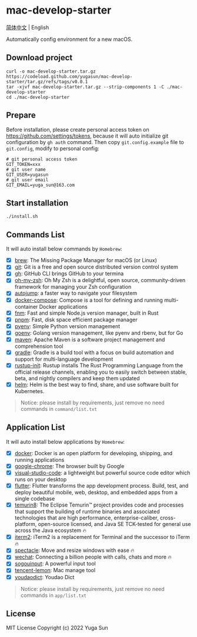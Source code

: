 # mac-develop-starter

[简体中文](./README.md) | English

Automatically config environment for a new macOS.

## Download project

```shell
curl -o mac-develop-starter.tar.gz https://codeload.github.com/yugasun/mac-develop-starter/tar.gz/refs/tags/v0.0.1
tar -xjvf mac-develop-starter.tar.gz --strip-components 1 -C ./mac-develop-starter
cd ./mac-develop-starter
```

## Prepare

Before installation, please create personal access token on https://github.com/settings/tokens, because it will auto initialize git configuration by `gh auth` command.
Then copy `git.config.example` file to `git.config`, modify to personal config:

```shell
# git personal access token
GIT_TOKEN=xxx
# git user name
GIT_USER=yugasun
# git user email
GIT_EMAIL=yuga_sun@163.com
```

## Start installation

```shell
./install.sh
```
## Commands List

It will auto install below commands by `Homebrew`:

- [x] [brew](https://brew.sh/): The Missing Package Manager for macOS (or Linux)
- [x] [git](https://git-scm.com/): Git is a free and open source distributed version control system
- [x] [gh](https://cli.github.com/): GitHub CLI brings GitHub to your termina
- [x] [oh-my-zsh](https://ohmyz.sh/): Oh My Zsh is a delightful, open source, community-driven framework for managing your Zsh configuration
- [x] [autojump](https://github.com/wting/autojump): a faster way to navigate your filesystem
- [x] [docker-compose](https://docs.docker.com/compose/): Compose is a tool for defining and running multi-container Docker applications
- [x] [fnm](https://github.com/Schniz/fnm): Fast and simple Node.js version manager, built in Rust
- [x] [pnpm](https://pnpm.io/): Fast, disk space efficient package manager
- [x] [pyenv](https://github.com/pyenv/pyenv): Simple Python version management
- [x] [goenv](https://github.com/syndbg/goenv): Golang version management, like pyenv and rbenv, but for Go
- [x] [maven](https://maven.apache.org/): Apache Maven is a software project management and comprehension tool
- [x] [gradle](https://gradle.org/): Gradle is a build tool with a focus on build automation and support for multi-language development
- [x] [rustup-init](https://www.rust-lang.org/tools/install): Rustup installs The Rust Programming Language from the official release channels, enabling you to easily switch between stable, beta, and nightly compilers and keep them updated
- [x] [helm](https://helm.sh/): Helm is the best way to find, share, and use software built for Kubernetes.

> Notice: please install by requirements, just remove no need commands in `command/list.txt`


## Application List

It will auto install below applications by `Homebrew`:

- [x] [docker](https://www.docker.com/): Docker is an open platform for developing, shipping, and running applications
- [x] [google-chrome](https://www.google.com/chrome/): The browser built by Google
- [x] [visual-studio-code](https://code.visualstudio.com/): a lightweight but powerful source code editor which runs on your desktop
- [x] [flutter](https://flutter.dev/): Flutter transforms the app development process. Build, test, and deploy beautiful mobile, web, desktop, and embedded apps from a single codebase
- [x] [temurin8](https://projects.eclipse.org/projects/adoptium.temurin): The Eclipse Temurin™ project provides code and processes that support the building of runtime binaries and associated technologies that are high performance, enterprise-caliber, cross-platform, open-source licensed, and Java SE TCK-tested for general use across the Java ecosystem 🔥
- [x] [iterm2](https://iterm2.com/): iTerm2 is a replacement for Terminal and the successor to iTerm 🔥
- [x] [spectacle](https://www.spectacleapp.com/): Move and resize windows with ease 🔥
- [x] [wechat](https://www.wechat.com/): Connecting a billion people with calls, chats and more 🔥
- [x] [sogouinput](https://shurufa.sogou.com/): A powerful input tool
- [x] [tencent-lemon](https://lemon.qq.com/): Mac manage tool
- [x] [youdaodict](https://cidian.youdao.com/): Youdao Dict

> Notice: please install by requirements, just remove no need commands in `app/list.txt`

## License

MIT License
Copyright (c) 2022 Yuga Sun